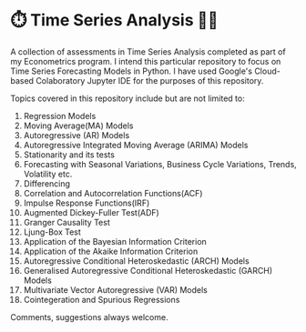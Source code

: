# :stopwatch: Time Series Analysis :technologist:

A collection of assessments in Time Series Analysis completed as part of my Econometrics program. I intend this particular repository to focus on Time Series Forecasting Models in Python.
I have used Google's Cloud-based Colaboratory Jupyter IDE for the purposes of this repository.


Topics covered in this repository include but are not limited to:

1. Regression Models
2. Moving Average(MA) Models
3. Autoregressive (AR) Models
4. Autoregressive Integrated Moving Average (ARIMA) Models
5. Stationarity and its tests
6. Forecasting with Seasonal Variations, Business Cycle Variations, Trends, Volatility etc.
7. Differencing 
8. Correlation and Autocorrelation Functions(ACF)
9. Impulse Response Functions(IRF)
10. Augmented Dickey-Fuller Test(ADF)
11. Granger Causality Test
12. Ljung-Box Test
13. Application of the Bayesian Information Criterion
14. Application of the Akaike Information Criterion
15. Autoregressive Conditional Heteroskedastic (ARCH) Models
16. Generalised Autoregressive Conditional Heteroskedastic (GARCH) Models
17. Multivariate Vector Autoregressive (VAR) Models
18. Cointegeration and Spurious Regressions



Comments, suggestions always welcome. 
